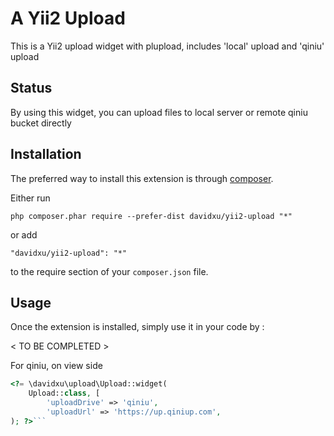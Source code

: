 A Yii2 Upload
=====================================
This is a Yii2 upload widget with plupload, includes 'local' upload and 'qiniu' upload

Status
------
By using this widget, you can upload files to local server or remote qiniu bucket directly

Installation
------------

The preferred way to install this extension is through [composer](http://getcomposer.org/download/).

Either run

```
php composer.phar require --prefer-dist davidxu/yii2-upload "*"
```

or add

```
"davidxu/yii2-upload": "*"
```

to the require section of your `composer.json` file.


Usage
-----

Once the extension is installed, simply use it in your code by  :

< TO BE COMPLETED >

For qiniu, on view side
```php
<?= \davidxu\upload\Upload::widget(
    Upload::class, [
        'uploadDrive' => 'qiniu',
        'uploadUrl' => 'https://up.qiniup.com',
); ?>```

